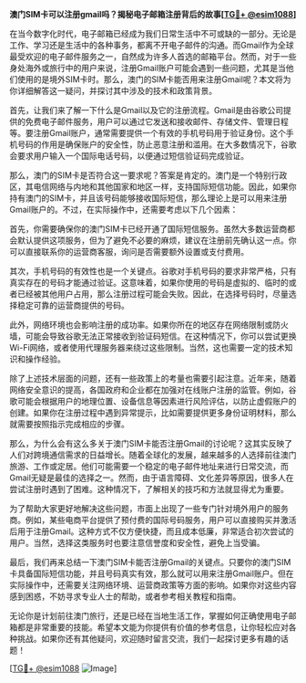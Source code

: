 **澳门SIM卡可以注册gmail吗？揭秘电子邮箱注册背后的故事[[TG💪+ @esim1088](https://t.me/s/esim1088)]**

在当今数字化时代，电子邮箱已经成为我们日常生活中不可或缺的一部分。无论是工作、学习还是生活中的各种事务，都离不开电子邮件的沟通。而Gmail作为全球最受欢迎的电子邮件服务之一，自然成为许多人首选的邮箱平台。然而，对于一些身处海外或旅行中的用户来说，注册Gmail账户可能会遇到一些问题，尤其是当他们使用的是境外SIM卡时。那么，澳门的SIM卡能否用来注册Gmail呢？本文将为你详细解答这一疑问，并探讨其中涉及的技术和政策背景。

首先，让我们来了解一下什么是Gmail以及它的注册流程。Gmail是由谷歌公司提供的免费电子邮件服务，用户可以通过它发送和接收邮件、存储文件、管理日程等。要注册Gmail账户，通常需要提供一个有效的手机号码用于验证身份。这个手机号码的作用是确保账户的安全性，防止恶意注册和滥用。在大多数情况下，谷歌会要求用户输入一个国际电话号码，以便通过短信验证码完成验证。

那么，澳门的SIM卡是否符合这一要求呢？答案是肯定的。澳门是一个特别行政区，其电信网络与内地和其他国家和地区一样，支持国际短信功能。因此，如果你持有澳门的SIM卡，并且该号码能够接收国际短信，那么理论上是可以用来注册Gmail账户的。不过，在实际操作中，还需要考虑以下几个因素：

首先，你需要确保你的澳门SIM卡已经开通了国际短信服务。虽然大多数运营商都会默认提供这项服务，但为了避免不必要的麻烦，建议在注册前先确认这一点。你可以直接联系你的运营商客服，询问是否需要额外设置或支付费用。

其次，手机号码的有效性也是一个关键点。谷歌对手机号码的要求非常严格，只有真实存在的号码才能通过验证。这意味着，如果你使用的号码是虚拟的、临时的或者已经被其他用户占用，那么注册过程可能会失败。因此，在选择号码时，尽量选择稳定可靠的运营商提供的号码。

此外，网络环境也会影响注册的成功率。如果你所在的地区存在网络限制或防火墙，可能会导致谷歌无法正常接收到验证码短信。在这种情况下，你可以尝试更换Wi-Fi网络，或者使用代理服务器来绕过这些限制。当然，这也需要一定的技术知识和操作经验。

除了上述技术层面的问题，还有一些政策上的考量也需要引起注意。近年来，随着网络安全意识的提高，各国政府和企业都在加强对在线账户注册的监管。例如，谷歌可能会根据用户的地理位置、设备信息等因素进行风险评估，以防止虚假账户的创建。如果你在注册过程中遇到异常提示，比如需要提供更多身份证明材料，那么就需要按照指示完成相应的步骤。

那么，为什么会有这么多关于澳门SIM卡能否注册Gmail的讨论呢？这其实反映了人们对跨境通信需求的日益增长。随着全球化的发展，越来越多的人选择前往澳门旅游、工作或定居。他们可能需要一个稳定的电子邮件地址来进行日常交流，而Gmail无疑是最佳的选择之一。然而，由于语言障碍、文化差异等原因，很多人在尝试注册时遇到了困难。这种情况下，了解相关的技巧和方法就显得尤为重要。

为了帮助大家更好地解决这些问题，市面上出现了一些专门针对境外用户的服务商。例如，某些电商平台提供了预付费的国际号码服务，用户可以直接购买并激活后用于注册Gmail。这种方式不仅方便快捷，而且成本低廉，非常适合初次尝试的用户。当然，选择这类服务时也要注意信誉度和安全性，避免上当受骗。

最后，我们再来总结一下澳门SIM卡能否注册Gmail的关键点。只要你的澳门SIM卡具备国际短信功能，并且号码真实有效，那么就可以用来注册Gmail账户。但在实际操作中，还需要关注网络环境、运营商政策等方面的影响。如果你对这些内容感到困惑，不妨寻求专业人士的帮助，或者参考相关教程和指南。

无论你是计划前往澳门旅行，还是已经在当地生活工作，掌握如何正确使用电子邮箱都是非常重要的技能。希望本文能为你提供有价值的参考信息，让你轻松应对各种挑战。如果你还有其他疑问，欢迎随时留言交流，我们一起探讨更多有趣的话题！

[[TG💪+ @esim1088](https://t.me/s/esim1088) ![Image](https://i.postimg.cc/4NQfJmqS/Snipaste-2025-05-13-00-14-12.png)]